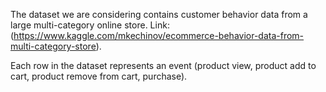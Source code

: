 The dataset we are considering contains customer behavior data from a large multi-category online store. 
Link: (https://www.kaggle.com/mkechinov/ecommerce-behavior-data-from-multi-category-store).

Each row in the dataset represents an event (product view, product add to cart, product remove from cart, purchase).
